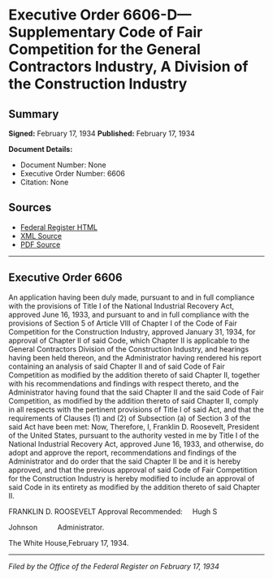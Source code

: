 # Executive Order 6606-D—Supplementary Code of Fair Competition for the General Contractors Industry, A Division of the Construction Industry

## Summary

**Signed:** February 17, 1934
**Published:** February 17, 1934

**Document Details:**
- Document Number: None
- Executive Order Number: 6606
- Citation: None

## Sources
- [Federal Register HTML](https://www.presidency.ucsb.edu/documents/executive-order-6606-d-supplementary-code-fair-competition-for-the-general-contractors)
- [XML Source](None)
- [PDF Source](None)

---

## Executive Order 6606

An application having been duly made, pursuant to and in full compliance with the provisions of Title I of the National Industrial Recovery Act, approved June 16, 1933, and pursuant to and in full compliance with the provisions of Section 5 of Article VIII of Chapter I of the Code of Fair Competition for the Construction Industry, approved January 31, 1934, for approval of Chapter II of said Code, which Chapter II is applicable to the General Contractors Division of the Construction Industry, and hearings having been held thereon, and the Administrator having rendered his report containing an analysis of said Chapter II and of said Code of Fair Competition as modified by the addition thereto of said Chapter II, together with his recommendations and findings with respect thereto, and the Administrator having found that the said Chapter II and the said Code of Fair Competition, as modified by the addition thereto of said Chapter II, comply in all respects with the pertinent provisions of Title I of said Act, and that the requirements of Clauses (1) and (2) of Subsection (a) of Section 3 of the said Act have been met:
Now, Therefore, I, Franklin D. Roosevelt, President of the United States, pursuant to the authority vested in me by Title I of the National Industrial Recovery Act, approved June 16, 1933, and otherwise, do adopt and approve the report, recommendations and findings of the Administrator and do order that the said Chapter II be and it is hereby approved, and that the previous approval of said Code of Fair Competition for the Construction Industry is hereby modified to include an approval of said Code in its entirety as modified by the addition thereto of said Chapter II.

FRANKLIN D. ROOSEVELT
Approval Recommended:     Hugh S 

Johnson          Administrator.

The White House,February 17, 1934.

---

*Filed by the Office of the Federal Register on February 17, 1934*
